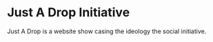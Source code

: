 # Just A Drop Initiative 

Just A Drop is a website show casing the ideology the social initiative.
